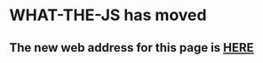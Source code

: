 # WHAT-THE-JS has moved

## The new web address for this page is [HERE](http://www.ci-resources.online)
